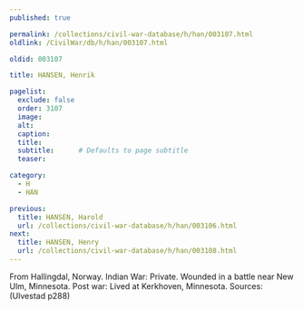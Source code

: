 ```yaml
---
published: true

permalink: /collections/civil-war-database/h/han/003107.html
oldlink: /CivilWar/db/h/han/003107.html

oldid: 003107

title: HANSEN, Henrik

pagelist:
  exclude: false
  order: 3107
  image: 
  alt:
  caption:
  title:
  subtitle:      # Defaults to page subtitle
  teaser:

category: 
  - H 
  - HAN

previous:
  title: HANSEN, Harold
  url: /collections/civil-war-database/h/han/003106.html  
next:
  title: HANSEN, Henry
  url: /collections/civil-war-database/h/han/003108.html   
---
```

From Hallingdal, Norway. Indian War: Private. Wounded in a battle near New Ulm, Minnesota. Post war: Lived at Kerkhoven, Minnesota. Sources: (Ulvestad p288)